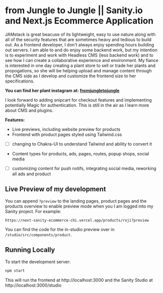 # from Jungle to Jungle || Sanity.io and Next.js Ecommerce Application

JAMstack is great beacuse of its lightweight, easy to use nature along with all of the security features that are sometimes heavy and tedious to build out. As a frontend developer, I don't always enjoy spending hours building out servers. I am able to and do enjoy some backend work, but my intention is to experiment and work with Headless CMS (less backend work) and to see how I can create a collaborative experience and environment. My fiance is interested in one day creating a plant store to sell or trade her plants and propogations, so she will be helping upload and manage content through the CMS side as I develop and customize the frontend size to her specifications.

**You can find her plant instagram at: [fromjungletojungle](https://www.instagram.com/fromjungletojungle/)**

I look forward to adding snipcart for checkout features and implementing potentially Magic for authentication. This is still in the air as I learn more about CMS and plugins.

**Features:**

- Live previews, including website preview for products
- Frontend with product pages styled using Tailwind.css
- [ ] changing to Chakra-UI to understand Tailwind and ability to convert it
- Content types for products, ads, pages, routes, popup shops, social media
- [ ] customizing content for push notifs, integrating social media, reworking all ads and product

## Live Preview of my development

You can append `?preview` to the landing pages, product pages and the products overview to enable preview mode when you I am logged into my Sanity project. For example:

`https://next-sanity-ecommerce-chi.vercel.app/products/roji?preview`

You can find the code for the in-studio preview over in `/studio/src/components/product`.

## Running Locally

To start the development server:

```bash
npm start
```

This will run the frontend at http://localhost:3000 and the Sanity Studio at http://localhost:3000/studio

